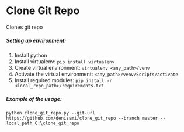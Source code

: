 # Clone Git Repo
Clones git repo

##### Setting up environment:
1. Install python
2. Install virtualenv: `pip install virtualenv`
3. Create virtual environment: `virtualenv <any_path>/venv`
4. Activate the virtual environment: `<any_path>/venv/Scripts/activate`
5. Install required modules: `pip install -r <local_repo_path>/requirements.txt`

##### Example of the usage:
`python clone_git_repo.py --git-url https://github.com/denissmi/clone_git_repo --branch master
--local_path C:\clone_git_repo`
